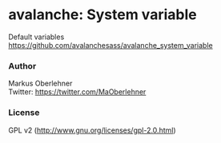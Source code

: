 # avalanche: System variable
Default variables  
https://github.com/avalanchesass/avalanche_system_variable

### Author
Markus Oberlehner  
Twitter: https://twitter.com/MaOberlehner

### License
GPL v2 (http://www.gnu.org/licenses/gpl-2.0.html)
